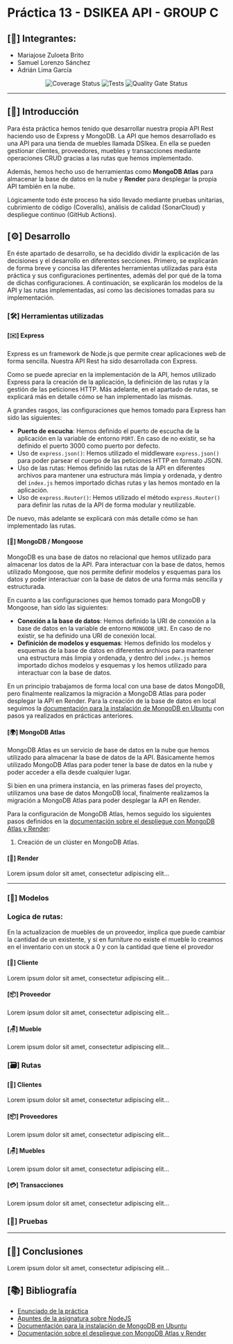# Práctica 13 - DSIKEA API - GROUP C
## [🙂] Integrantes:
- Mariajose Zuloeta Brito
- Samuel Lorenzo Sánchez
- Adrián Lima García

<p align="center">
  <img src="https://coveralls.io/repos/github/ULL-ESIT-INF-DSI-2324/ull-esit-inf-dsi-23-24-prct13-dsikea-api-groupc/badge.svg?branch=main" alt="Coverage Status">
  <img src="https://github.com/ULL-ESIT-INF-DSI-2324/ull-esit-inf-dsi-23-24-prct13-dsikea-api-groupc/actions/workflows/node.js.yml/badge.svg" alt="Tests">
  <img src="https://sonarcloud.io/api/project_badges/measure?project=ULL-ESIT-INF-DSI-2324_ull-esit-inf-dsi-23-24-prct13-dsikea-api-groupc&metric=alert_status" alt="Quality Gate Status">
</p>

---

## [💬] Introducción

Para ésta práctica hemos tenido que desarrollar nuestra propia API Rest haciendo uso de Express y MongoDB. La API que hemos desarrollado es una API para una tienda de muebles llamada DSIkea. En ella se pueden gestionar clientes, proveedores, muebles y transacciones mediante operaciones CRUD gracias a las rutas que hemos implementado.

Además, hemos hecho uso de herramientas como **MongoDB Atlas** para almacenar la base de datos en la nube y **Render** para desplegar la propia API también en la nube.

Lógicamente todo éste proceso ha sido llevado mediante pruebas unitarias, cubrimiento de código (Coveralls), análisis de calidad (SonarCloud) y despliegue continuo (GitHub Actions).

## [⚙️] Desarrollo

En éste apartado de desarrollo, se ha decidido dividir la explicación de las decisiones y el desarrollo en diferentes secciones. Primero, se explicarán de forma breve y concisa las diferentes herramientas utilizadas para ésta práctica y sus configuraciones pertinentes, además del por qué de la toma de dichas configuraciones. A continuación, se explicarán los modelos de la API y las rutas implementadas, así como las decisiones tomadas para su implementación.

### [🛠️] Herramientas utilizadas

#### [✉️] Express

Express es un framework de Node.js que permite crear aplicaciones web de forma sencilla. Nuestra API Rest ha sido desarrollada con Express.

Como se puede apreciar en la implementación de la API, hemos utilizado Express para la creación de la aplicación, la definición de las rutas y la gestión de las peticiones HTTP. Más adelante, en el apartado de rutas, se explicará más en detalle cómo se han implementado las mismas.

A grandes rasgos, las configuraciones que hemos tomado para Express han sido las siguientes:
- **Puerto de escucha**: Hemos definido el puerto de escucha de la aplicación en la variable de entorno `PORT`. En caso de no existir, se ha definido el puerto 3000 como puerto por defecto.
- Uso de `express.json()`: Hemos utilizado el middleware `express.json()` para poder parsear el cuerpo de las peticiones HTTP en formato JSON.
- Uso de las rutas: Hemos definido las rutas de la API en diferentes archivos para mantener una estructura más limpia y ordenada, y dentro del `index.js` hemos importado dichas rutas y las hemos montado en la aplicación.
- Uso de `express.Router()`: Hemos utilizado el método `express.Router()` para definir las rutas de la API de forma modular y reutilizable.

De nuevo, más adelante se explicará con más detalle cómo se han implementado las rutas.

#### [📖] MongoDB / Mongoose

MongoDB es una base de datos no relacional que hemos utilizado para almacenar los datos de la API. Para interactuar con la base de datos, hemos utilizado Mongoose, que nos permite definir modelos y esquemas para los datos y poder interactuar con la base de datos de una forma más sencilla y estructurada.

En cuanto a las configuraciones que hemos tomado para MongoDB y Mongoose, han sido las siguientes:
- **Conexión a la base de datos**: Hemos definido la URI de conexión a la base de datos en la variable de entorno `MONGODB_URI`. En caso de no existir, se ha definido una URI de conexión local.
- **Definición de modelos y esquemas**: Hemos definido los modelos y esquemas de la base de datos en diferentes archivos para mantener una estructura más limpia y ordenada, y dentro del `index.js` hemos importado dichos modelos y esquemas y los hemos utilizado para interactuar con la base de datos.

En un principio trabajamos de forma local con una base de datos MongoDB, pero finalmente realizamos la migración a MongoDB Atlas para poder desplegar la API en Render. Para la creación de la base de datos en local seguimos la [documentación para la instalación de MongoDB en Ubuntu](https://ull-esit-inf-dsi-2324.github.io/nodejs-theory/nodejs-mongodb.html) con pasos ya realizados en prácticas anteriores.

#### [🌍] MongoDB Atlas

MongoDB Atlas es un servicio de base de datos en la nube que hemos utilizado para almacenar la base de datos de la API. Básicamente hemos utilizado MongoDB Atlas para poder tener la base de datos en la nube y poder acceder a ella desde cualquier lugar.

Si bien en una primera instancia, en las primeras fases del proyecto, utilizamos una base de datos MongoDB local, finalmente realizamos la migración a MongoDB Atlas para poder desplegar la API en Render.

Para la configuración de MongoDB Atlas, hemos seguido los siguientes pasos definidos en la [documentación sobre el despliegue con MongoDB Atlas y Render](https://ull-esit-inf-dsi-2324.github.io/nodejs-theory/nodejs-deployment.html):


1. Creación de un clúster en MongoDB Atlas.

#### [📄] Render

Lorem ipsum dolor sit amet, consectetur adipiscing elit...

---

### [🧬] Modelos

### Logica de rutas:
En la actualizacion de muebles de un proveedor, implica que puede cambiar la cantidad de un existente, y si en furniture no existe el mueble lo creamos en el inventario con un stock a 0 y con la cantidad que tiene el provedor

#### [👩] Cliente

Lorem ipsum dolor sit amet, consectetur adipiscing elit...

#### [📦] Proveedor

Lorem ipsum dolor sit amet, consectetur adipiscing elit...

#### [🪑] Mueble

Lorem ipsum dolor sit amet, consectetur adipiscing elit...

### [🗃️] Rutas

#### [👩] Clientes

Lorem ipsum dolor sit amet, consectetur adipiscing elit...

#### [📦] Proveedores

Lorem ipsum dolor sit amet, consectetur adipiscing elit...

#### [🪑] Muebles

Lorem ipsum dolor sit amet, consectetur adipiscing elit...

#### [💳] Transacciones

Lorem ipsum dolor sit amet, consectetur adipiscing elit...

### [🧪] Pruebas

---


## [💭] Conclusiones

Lorem ipsum dolor sit amet, consectetur adipiscing elit...

## [📚] Bibliografía

- [Enunciado de la práctica](https://ull-esit-inf-dsi-2324.github.io/prct13-DSIkea-api/)
- [Apuntes de la asignatura sobre NodeJS](https://ull-esit-inf-dsi-2324.github.io/nodejs-theory/)
- [Documentación para la instalación de MongoDB en Ubuntu](https://ull-esit-inf-dsi-2324.github.io/nodejs-theory/nodejs-mongodb.html)
- [Documentación sobre el despliegue con MongoDB Atlas y Render](https://ull-esit-inf-dsi-2324.github.io/nodejs-theory/nodejs-deployment.html)

